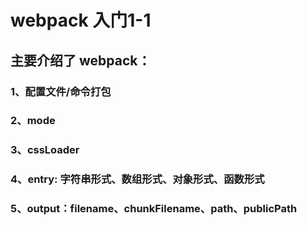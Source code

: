 # webpack 入门1-1

## 主要介绍了 webpack：

### 1、配置文件/命令打包

### 2、mode

### 3、cssLoader

### 4、entry: 字符串形式、数组形式、对象形式、函数形式

### 5、output：filename、chunkFilename、path、publicPath